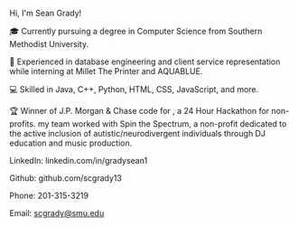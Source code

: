 

Hi, I'm Sean Grady!

:mortar_board: Currently pursuing a degree in Computer Science from Southern Methodist University.  

:briefcase: Experienced in database engineering and client service representation while interning at Millet The Printer and AQUABLUE.  

:computer: Skilled in Java, C++, Python, HTML, CSS, JavaScript, and more.  

:trophy: Winner of J.P. Morgan & Chase code for <good>, a 24 Hour Hackathon for non-profits. my team worked with Spin the Spectrum, a non-profit dedicated to the active inclusion of autistic/neurodivergent individuals through DJ education and music production.  


LinkedIn: linkedin.com/in/gradysean1  

Github: github.com/scgrady13  

Phone: 201-315-3219  

Email: scgrady@smu.edu  


